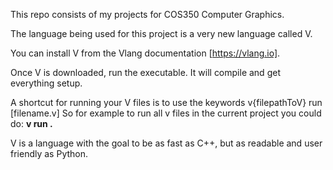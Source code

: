 This repo consists of my projects for COS350 Computer Graphics. 

The language being used for this project is a very new language called V.

You can install V from the Vlang documentation [https://vlang.io].

Once V is downloaded, run the executable. It will compile and get everything setup.

A shortcut for running your V files is to use the keywords v{filepathToV} run [filename.v] 
So for example to run all v files in the current project you could do: **v run .**

V is a language with the goal to be as fast as C++, but as readable and user friendly as Python. 
